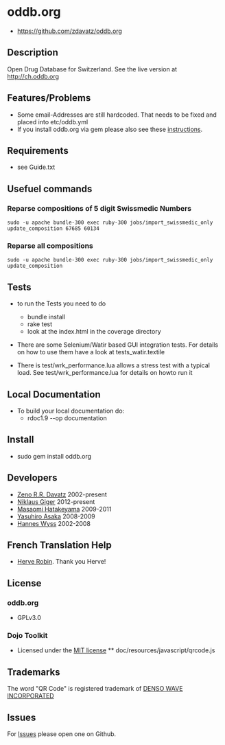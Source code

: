 # oddb.org
* https://github.com/zdavatz/oddb.org

## Description
Open Drug Database for Switzerland. See the live version at http://ch.oddb.org

## Features/Problems
* Some email-Addresses are still hardcoded. That needs to be fixed and placed into etc/oddb.yml
* If you install oddb.org via gem please also see these [instructions](http://dev.ywesee.com/Niklaus/Index).

## Requirements
* see Guide.txt

## Usefuel commands
### Reparse compositions of 5 digit Swissmedic Numbers
`sudo -u apache bundle-300 exec ruby-300 jobs/import_swissmedic_only update_composition 67685 60134`
### Reparse all compositions
`sudo -u apache bundle-300 exec ruby-300 jobs/import_swissmedic_only update_composition`

## Tests

* to run the Tests you need to do
  * bundle install
  * rake test
  * look at the index.html in the coverage directory
  
* There are some Selenium/Watir based GUI integration tests. For details on how to use them have
  a look at tests_watir.textile

* There is test/wrk_performance.lua allows a stress test with a typical load. See test/wrk_performance.lua for details on howto run it

## Local Documentation

* To build your local documentation do:
  * rdoc1.9 --op documentation

## Install

* sudo gem install oddb.org

## Developers

* [Zeno R.R. Davatz](https://www.linkedin.com/in/zdavatz/) 2002-present
* [Niklaus Giger](https://www.giger-electronique.ch/index.shtml) 2012-present
* [Masaomi Hatakeyama](http://www.fgcz.ch/the-center/people/hatakeyama.html) 2009-2011
* [Yasuhiro Asaka](https://www.linkedin.com/in/yasuhiro-asaka/) 2008-2009
* [Hannes Wyss](https://www.linkedin.com/in/hanneswyss/) 2002-2008

## French Translation Help

* [Herve Robin](https://www.linkedin.com/in/herobin/). Thank you Herve!

## License
### oddb.org
* GPLv3.0
### Dojo Toolkit
* Licensed under the [MIT license](http://www.opensource.org/licenses/mit-license.php)
** doc/resources/javascript/qrcode.js

## Trademarks
The word "QR Code" is registered trademark of [DENSO WAVE INCORPORATED](http://www.denso-wave.com/qrcode/faqpatent-e.html)

## Issues
For [Issues](https://github.com/zdavatz/oddb.org/issues) please open one on Github.
